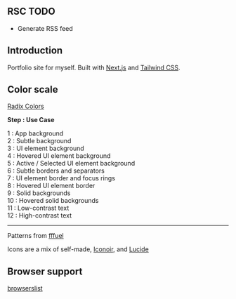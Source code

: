 ## RSC TODO

- Generate RSS feed

## Introduction

Portfolio site for myself. Built with [Next.js](https://nextjs.org) and [Tailwind CSS](https://tailwindcss.com).

## Color scale

[Radix Colors](https://www.radix-ui.com/docs/colors/palette-composition/understanding-the-scale)

**Step : Use Case**

1 : App background<br />
2 : Subtle background<br />
3 : UI element background<br />
4 : Hovered UI element background<br />
5 : Active / Selected UI element background<br />
6 : Subtle borders and separators<br />
7 : UI element border and focus rings<br />
8 : Hovered UI element border<br />
9 : Solid backgrounds<br />
10 : Hovered solid backgrounds<br />
11 : Low-contrast text<br />
12 : High-contrast text<br />

---

Patterns from [fffuel](https://fffuel.co)

Icons are a mix of self-made, [Iconoir](https://iconoir.com/), and [Lucide](https://lucide.dev)

## Browser support

[browserslist](https://browserslist.dev/?q=bGFzdCAyIHZlcnNpb25zIGFuZCA%2BIDAuMjUlLCBub3QgZGVhZA%3D%3D)
